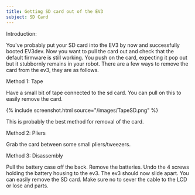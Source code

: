 ```yaml
---
title: Getting SD card out of the EV3
subject: SD Card
---
```


Introduction:

You've probably put your SD card into the EV3 by now and successfully booted EV3dev. Now you want to pull the card out and check that the default firmware is still working. You push on the card, expecting it pop out but it stubbornly remains in your robot. There are a few ways to remove the card from the ev3, they are as follows.

Method 1: Tape

Have a small bit of tape connected to the sd card. You can pull on this to easily remove the card.

{% include screenshot.html source="/images/TapeSD.png" %}

This is probably the best method for removal of the card.

Method 2: Pliers

Grab the card between some small pliers/tweezers.


Method 3: Disassembly

Pull the battery case off the back. Remove the batteries. Undo the 4 screws holding the battery housing to the ev3. The ev3 should now slide apart. You can easily remove the SD card. Make sure no to sever the cable to the LCD or lose and parts.
